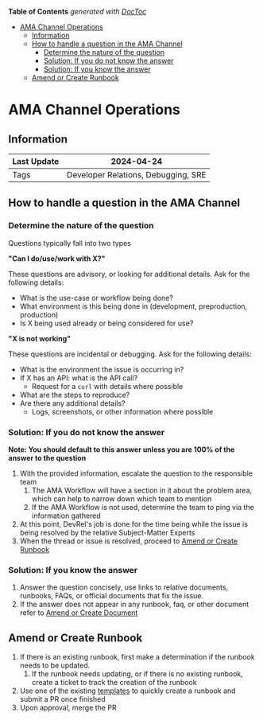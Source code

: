 <!-- START doctoc generated TOC please keep comment here to allow auto update -->
<!-- DON'T EDIT THIS SECTION, INSTEAD RE-RUN doctoc TO UPDATE -->
**Table of Contents**  *generated with [DocToc](https://github.com/thlorenz/doctoc)*

- [AMA Channel Operations](#ama-channel-operations)
  - [Information](#information)
  - [How to handle a question in the AMA Channel](#how-to-handle-a-question-in-the-ama-channel)
    - [Determine the nature of the question](#determine-the-nature-of-the-question)
    - [Solution: If you do not know the answer](#solution-if-you-do-not-know-the-answer)
    - [Solution: If you know the answer](#solution-if-you-know-the-answer)
  - [Amend or Create Runbook](#amend-or-create-runbook)

<!-- END doctoc generated TOC please keep comment here to allow auto update -->

# AMA Channel Operations

## Information

| Last Update | 2024-04-24                          |
|-------------|-------------------------------------|
| Tags        | Developer Relations, Debugging, SRE |

## How to handle a question in the AMA Channel

### Determine the nature of the question

Questions typically fall into two types

**"Can I do/use/work with X?"**

These questions are advisory, or looking for additional details. Ask for the
following details:

* What is the use-case or workflow being done?
* What environment is this being done in (development, preproduction,
  production)
* Is X being used already or being considered for use?

**"X is not working"**

These questions are incidental or debugging. Ask for the following details:

* What is the environment the issue is occurring in?
* If X has an API: what is the API call?
  * Request for a `curl` with details where possible
* What are the steps to reproduce?
* Are there any additional details?
  * Logs, screenshots, or other information where possible

### Solution: If you do not know the answer

**Note: You should default to this answer unless you are 100% of the answer to
the question**

1) With the provided information, escalate the question to the responsible team
   1) The AMA Workflow will have a section in it about the problem area, which
      can help to narrow down which team to mention
   2) If the AMA Workflow is not used, determine the team to ping via the
      information gathered
2) At this point, DevRel's job is done for the time being while the issue is
   being resolved by the relative Subject-Matter Experts
3) When the thread or issue is resolved, proceed
   to [Amend or Create Runbook](#amend-or-create-runbook)

### Solution: If you know the answer

1) Answer the question concisely, use links to relative documents, runbooks,
   FAQs, or official documents that fix the issue.
2) If the answer does not appear in any runbook, faq, or other document refer
   to [Amend or Create Document](#amend-or-create-runbook)

## Amend or Create Runbook

1) If there is an existing runbook, first make a determination if the runbook
   needs to be updated.
   1) If the runbook needs updating, or if there is no
      existing runbook, create a ticket to track the creation of the runbook
2) Use one of the existing [templates](../templates) to quickly create a runbook
   and submit a PR once finished
3) Upon approval, merge the PR
